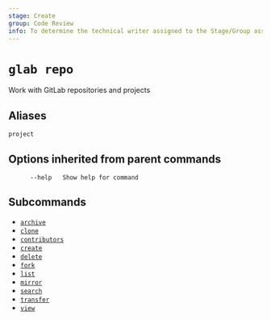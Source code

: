 ```yaml
---
stage: Create
group: Code Review
info: To determine the technical writer assigned to the Stage/Group associated with this page, see https://about.gitlab.com/handbook/product/ux/technical-writing/#assignments
---
```


<!--
This documentation is auto generated by a script.
Please do not edit this file directly. Run `make gen-docs` instead.
-->

# `glab repo`

Work with GitLab repositories and projects

## Aliases

```plaintext
project
```

## Options inherited from parent commands

```plaintext
      --help   Show help for command
```

## Subcommands

- [`archive`](archive.md)
- [`clone`](clone.md)
- [`contributors`](contributors.md)
- [`create`](create.md)
- [`delete`](delete.md)
- [`fork`](fork.md)
- [`list`](list.md)
- [`mirror`](mirror.md)
- [`search`](search.md)
- [`transfer`](transfer.md)
- [`view`](view.md)
